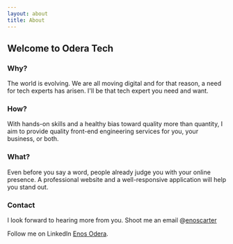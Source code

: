 ```yaml
---
layout: about
title: About
---
```


## Welcome to Odera Tech

### Why?
The world is evolving. We are all moving digital and for that reason, a need for tech experts has arisen. I'll be that tech expert you need and want.

### How?
With hands-on skills and a healthy bias toward quality more than quantity, I aim to provide quality front-end engineering services for you, your business, or both.

### What?
Even before you say a word, people already judge you with your online presence. A professional website and a well-responsive application will help you stand out. 

### Contact
I look forward to hearing more from you. Shoot me an email @[enoscarter](enoscarter@gmail.com)

Follow me on LinkedIn [Enos Odera](https://www.linkedin.com/in/enos-odera-b2b-saas-copywriter/).
